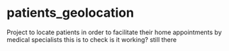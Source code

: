# patients_geolocation
Project to locate patients in order to facilitate their home appointments by medical specialists
this is to check 
is it working?
still there
